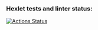 ### Hexlet tests and linter status:
[![Actions Status](https://github.com/allburtseva/frontend-project-46/workflows/hexlet-check/badge.svg)](https://github.com/allburtseva/frontend-project-46/actions)